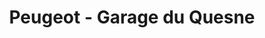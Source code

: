 ---
title: "Peugeot - Garage du Quesne"
url: /marcq-en-baroeul/peugeot-garage-du-quesne/
shop: réparation de voitures
---
